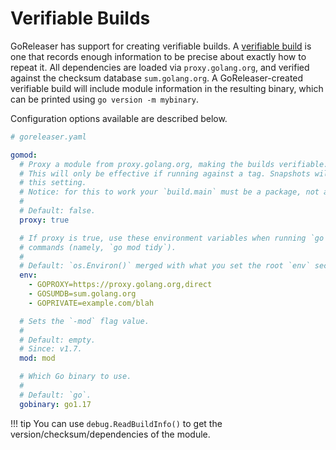 # Verifiable Builds

GoReleaser has support for creating verifiable builds. A [verifiable build][vgo]
is one that records enough information to be precise about exactly how to repeat
it. All dependencies are loaded via `proxy.golang.org`, and verified against the
checksum database `sum.golang.org`. A GoReleaser-created verifiable build will
include module information in the resulting binary, which can be printed using
`go version -m mybinary`.

Configuration options available are described below.

```yaml
# goreleaser.yaml

gomod:
  # Proxy a module from proxy.golang.org, making the builds verifiable.
  # This will only be effective if running against a tag. Snapshots will ignore
  # this setting.
  # Notice: for this to work your `build.main` must be a package, not a `.go` file.
  #
  # Default: false.
  proxy: true

  # If proxy is true, use these environment variables when running `go mod`
  # commands (namely, `go mod tidy`).
  #
  # Default: `os.Environ()` merged with what you set the root `env` section.
  env:
    - GOPROXY=https://proxy.golang.org,direct
    - GOSUMDB=sum.golang.org
    - GOPRIVATE=example.com/blah

  # Sets the `-mod` flag value.
  #
  # Default: empty.
  # Since: v1.7.
  mod: mod

  # Which Go binary to use.
  #
  # Default: `go`.
  gobinary: go1.17
```

!!! tip
    You can use `debug.ReadBuildInfo()` to get the version/checksum/dependencies
    of the module.

[vgo]: https://research.swtch.com/vgo-repro
